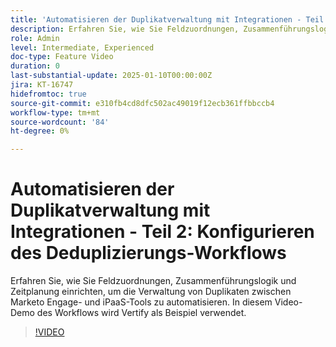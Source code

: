 ```yaml
---
title: 'Automatisieren der Duplikatverwaltung mit Integrationen - Teil 2: Konfigurieren des Deduplizierungs-Workflows'
description: Erfahren Sie, wie Sie Feldzuordnungen, Zusammenführungslogik und Zeitplanung einrichten, um die Verwaltung von Duplikaten zwischen Marketo Engage- und iPaaS-Tools zu automatisieren. In diesem Video-Demo des Workflows wird Vertify als Beispiel verwendet.
role: Admin
level: Intermediate, Experienced
doc-type: Feature Video
duration: 0
last-substantial-update: 2025-01-10T00:00:00Z
jira: KT-16747
hidefromtoc: true
source-git-commit: e310fb4cd8dfc502ac49019f12ecb361ffbbccb4
workflow-type: tm+mt
source-wordcount: '84'
ht-degree: 0%

---
```



# Automatisieren der Duplikatverwaltung mit Integrationen - Teil 2: Konfigurieren des Deduplizierungs-Workflows

Erfahren Sie, wie Sie Feldzuordnungen, Zusammenführungslogik und Zeitplanung einrichten, um die Verwaltung von Duplikaten zwischen Marketo Engage- und iPaaS-Tools zu automatisieren. In diesem Video-Demo des Workflows wird Vertify als Beispiel verwendet.

>[!VIDEO](https://video.tv.adobe.com/v/3453816/?learn=on&enablevpops&captions=ger)
